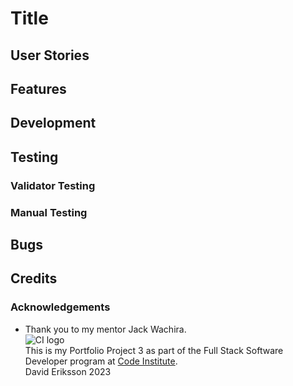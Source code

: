 # Title

## User Stories

## Features

## Development

## Testing
### Validator Testing

### Manual Testing

## Bugs

## Credits

### Acknowledgements	
- Thank you to my mentor Jack Wachira.\
![CI logo](https://codeinstitute.s3.amazonaws.com/fullstack/ci_logo_small.png)\
This is my Portfolio Project 3 as part of the Full Stack Software Developer program at [Code Institute](https://codeinstitute.net/).\
David Eriksson 2023